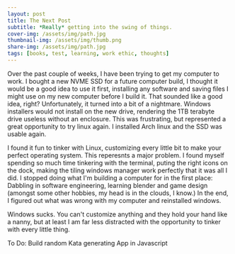 ```yaml
---
layout: post
title: The Next Post
subtitle: *Really* getting into the swing of things.
cover-img: /assets/img/path.jpg
thumbnail-img: /assets/img/thumb.png
share-img: /assets/img/path.jpg
tags: [books, test, learning, work ethic, thoughts]
---
```


Over the past couple of weeks, I have been trying to get my computer to work.  I bought a new NVME SSD for a future computer build, I thought it would be a good idea to use it first, installing any software and saving files I might use on my new computer before I build it.  That sounded like a good idea, right?  Unfortunately, it turned into a bit of a nightmare.  Windows installers would not install on the new drive, rendering the 1TB terabyte drive useless without an enclosure.  This was frustrating, but represented a great opportunity to try linux again.  I installed Arch linux and the SSD was usable again.  

I found it fun to tinker with Linux, customizing every little bit to make your perfect operating system.  This reperesnts a major problem.  I found myself spending so much time tinkering with the terminal, puting the right icons on the dock, making the tiling windows manager work perfectly that it was all I did.  I stopped doing what I'm building a computer for in the first place:  Dabbling in software engineering, learning blender and game design (amongst some other hobbies, my head is in the clouds, I know.)  In the end, I figured out what was wrong with my computer and reinstalled windows.

Windows sucks.  You can't customize anything and they hold your hand like a nanny, but at least I am far less distracted with the opportunity to tinker with every little thing.  

To Do:
Build random Kata generating App in Javascript 
